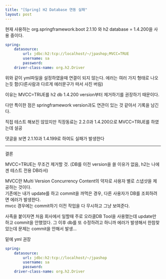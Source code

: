 ```yaml
---
title: "[Spring] H2 Database 연동 실패"
layout: post
---
```


현재 사용하는 org.springframework.boot 2.1.10 와
h2 database = 1.4.200을 사용 중이다.

```yml
spring:
    datasource:
        url: jdbc:h2:tcp://localhost/~/jpashop;MVCC=TRUE
        username: sa
        password:
    driver-class-name: org.h2.Driver
```


위와 같이 yml파일을 설정하였을때 연결이 되지 않는다. 에러는 여러 가지 형태로 나오는듯 함(다른사람과 다르게 에러문구가 떠서 사진 버림)

이유는 MVCC=TRUE를 h2 db 1.4.200 version부터 제거하기를 권장하기 때문이다.

다만 특이한 점은 springframework version과도 연관이 있는 것 같아서 기록을 남긴다.

직접 테스트 해보진 않았지만 직장동료는 2.2.0과 1.4.200으로 MVCC=TRUE를 하였는데 설공

댓글을 보면 2.1.10과 1.4.199로 하여도 실패가 발생한다

---
결론  

MVCC=TRUE는 무조건 제거할 것. (DB를 이전 version을 쓸 이유가 없음, h2는 나에겐 테스트 전용 DB라서)


MVCC란 Multi Version Concurrency Content의 약자로 사용자 별로 스냅샷을 제공하는 것이다.       
기존에는 내가 update를 하고 commit을 까먹은 경우, 다른 사용자가 DB를 조회하려면 에러가 발생한다.     
mvcc 경우에는 commit하기 이전 작업을 다 무시하고 그냥 보여준다.  


 
 
사족을 붙이자면 처음 회사에서 일할때 주로 오라클DB Tool을 사용했는데 update만 하고 commit을 안했었다. 그 이후 db를 또 수정하려고 하니까 에러가 발생해서  한참찾았는데 문제는 commit을 안해서 발생...


밑에 yml 권장

```yml
spring:
    datasource:
        url: jdbc:h2:tcp://localhost/~/jpashop
        username: sa
        password:
    driver-class-name: org.h2.Driver
```
